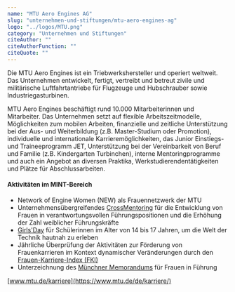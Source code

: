 ```yaml
---
name: "MTU Aero Engines AG"
slug: "unternehmen-und-stiftungen/mtu-aero-engines-ag"
logo: "../logos/MTU.png"
category: "Unternehmen und Stiftungen"
citeAuthor: ""
citeAuthorFunction: ""
citeQuote: ""
---
```


Die MTU Aero Engines ist ein Triebwerkshersteller und operiert weltweit. Das Unternehmen entwickelt, fertigt, vertreibt und betreut zivile und militärische Luftfahrtantriebe für Flugzeuge und Hubschrauber sowie Industriegasturbinen.

MTU Aero Engines beschäftigt rund 10.000 Mitarbeiterinnen und Mitarbeiter. Das Unternehmen setzt auf flexible Arbeitszeitmodelle, Möglichkeiten zum mobilen Arbeiten, finanzielle und zeitliche Unterstützung bei der Aus- und Weiterbildung (z.B. Master-Studium oder Promotion), individuelle und internationale Karrieremöglichkeiten, das Junior Einstiegs- und Traineeprogramm JET, Unterstützung bei der Vereinbarkeit von Beruf und Familie (z.B. Kindergarten Turbinchen), interne Mentoringprogramme und auch ein Angebot an diversen Praktika, Werkstudierendentätigkeiten und Plätze für Abschlussarbeiten.

#### Aktivitäten im MINT-Bereich

- Network of Engine Women (NEW) als Frauennetzwerk der MTU
- Unternehmensübergreifendes [CrossMentoring](http://www.crossconsult.de/unser-angebot/cross-mentoring/) für die Entwicklung von Frauen in verantwortungsvollen Führungspositionen und die Erhöhung der Zahl weiblicher Führungskräfte
- [Girls'Day](https://www.mtu.de/de/karriere/schueler/girls-day-2020/) für Schülerinnen im Alter von 14 bis 17 Jahren, um die Welt der Technik hautnah zu erleben
- Jährliche Überprüfung der Aktivitäten zur Förderung von Frauenkarrieren im Kontext dynamischer Veränderungen durch den [Frauen-Karriere-Index (FKI)](http://www.frauen-karriere-index.de/ueber-den-fki/)
- Unterzeichnung des [Münchner Memorandums](https://mff-memorandum.de/) für Frauen in Führung

[www.mtu.de/karriere](https://www.mtu.de/de/karriere/)
